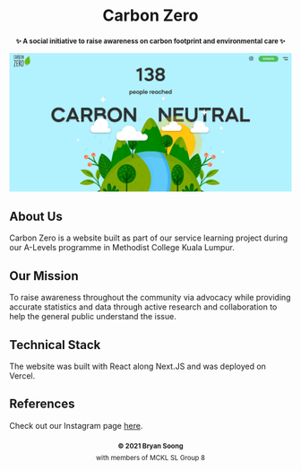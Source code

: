 <h1 align="center">Carbon Zero</h1>

<p align="center">
  <b><small>✨ A social initiative to raise awareness on carbon footprint and environmental care ✨</small></b>
</p>

![Screenshot](https://raw.githubusercontent.com/vrevolverrr/service-learning/main/docs/screenshot.jpg)

## About Us
Carbon Zero is a website built as part of our service learning project during our A-Levels programme in Methodist College Kuala Lumpur. 

## Our Mission
To raise awareness throughout the community via advocacy while providing accurate statistics and data through active research and collaboration to help the general public understand the issue.

## Technical Stack
The website was built with React along Next.JS and was deployed on Vercel.


## References
Check out our Instagram page [here](https://www.instagram.com/carbon_zero_sl/).

<p align="center">
  <sub><strong>© 2021 Bryan Soong</strong></sub><br>
  <sub>with members of MCKL SL Group 8</sub>
</p>